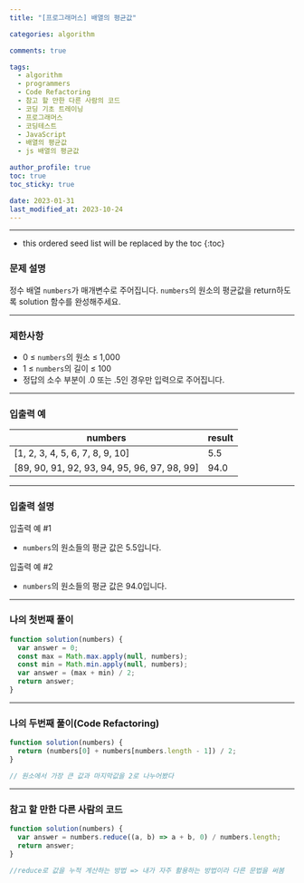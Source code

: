 ```yaml
---
title: "[프로그래머스] 배열의 평균값"

categories: algorithm

comments: true

tags:
  - algorithm
  - programmers
  - Code Refactoring
  - 참고 할 만한 다른 사람의 코드
  - 코딩 기초 트레이닝
  - 프로그래머스
  - 코딩테스트
  - JavaScript
  - 배열의 평균값
  - js 배열의 평균값

author_profile: true
toc: true
toc_sticky: true

date: 2023-01-31
last_modified_at: 2023-10-24
---
```


---

<!-- prettier-ignore -->
* this ordered seed list will be replaced by the toc 
{:toc}

### 문제 설명

정수 배열 `numbers`가 매개변수로 주어집니다. `numbers`의 원소의 평균값을 return하도록 solution 함수를 완성해주세요.

---

### 제한사항

- 0 ≤ `numbers`의 원소 ≤ 1,000
- 1 ≤ `numbers`의 길이 ≤ 100
- 정답의 소수 부분이 .0 또는 .5인 경우만 입력으로 주어집니다.

---

### 입출력 예

| numbers                                      | result |
| -------------------------------------------- | ------ |
| [1, 2, 3, 4, 5, 6, 7, 8, 9, 10]              | 5.5    |
| [89, 90, 91, 92, 93, 94, 95, 96, 97, 98, 99] | 94.0   |

---

### 입출력 설명

입출력 예 #1

- `numbers`의 원소들의 평균 값은 5.5입니다.

입출력 예 #2

- `numbers`의 원소들의 평균 값은 94.0입니다.

---

### 나의 첫번째 풀이

```jsx
function solution(numbers) {
  var answer = 0;
  const max = Math.max.apply(null, numbers);
  const min = Math.min.apply(null, numbers);
  var answer = (max + min) / 2;
  return answer;
}
```

---

### 나의 두번째 풀이(Code Refactoring)

```jsx
function solution(numbers) {
  return (numbers[0] + numbers[numbers.length - 1]) / 2;
}

// 원소에서 가장 큰 값과 마지막값을 2로 나누어봤다
```

---

### 참고 할 만한 다른 사람의 코드

```jsx
function solution(numbers) {
  var answer = numbers.reduce((a, b) => a + b, 0) / numbers.length;
  return answer;
}

//reduce로 값을 누적 계산하는 방법 => 내가 자주 활용하는 방법이라 다른 문법을 써봄
```
